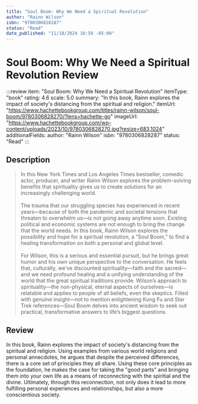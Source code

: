 ```yaml
---
title: "Soul Boom: Why We Need a Spiritual Revolution"
author: "Rainn Wilson"
isbn: "9780306828287"
status: "Read"
date_published: "11/18/2024 16:59 -05:00"
---
```


# Soul Boom: Why We Need a Spiritual Revolution Review

:::review
item: "Soul Boom: Why We Need a Spiritual Revolution"
itemType: "book"
rating: 4.6
scale: 5.0
summary: "In this book, Rainn explores the impact of society's distancing from the spiritual and religion."
itemUrl: "https://www.hachettebookgroup.com/titles/rainn-wilson/soul-boom/9780306828270/?lens=hachette-go"
imageUrl: "https://www.hachettebookgroup.com/wp-content/uploads/2023/10/9780306828270.jpg?resize=683,1024"
additionalFields:
  author: "Rainn Wilson"
  isbn: "9780306828287"
  status: "Read"
:::

## Description

> In this New York Times and Los Angeles Times bestseller, comedic actor, producer, and writer Rainn Wilson explores the problem-solving benefits that spirituality gives us to create solutions for an increasingly challenging world.  
> <br>
> The trauma that our struggling species has experienced in recent years—because of both the pandemic and societal tensions that threaten to overwhelm us—is not going away anytime soon. Existing political and economic systems are not enough to bring the change that the world needs. In this book, Rainn Wilson explores the possibility and hope for a spiritual revolution, a “Soul Boom,” to find a healing transformation on both a personal and global level.  
> <br>
> For Wilson, this is a serious and essential pursuit, but he brings great humor and his own unique perspective to the conversation. He feels that, culturally, we’ve discounted spirituality—faith and the sacred—and we need profound healing and a unifying understanding of the world that the great spiritual traditions provide. Wilson’s approach to spirituality—the non-physical, eternal aspects of ourselves—is relatable and applies to people of all beliefs, even the skeptics. Filled with genuine insight—not to mention enlightening Kung Fu and Star Trek references—Soul Boom delves into ancient wisdom to seek out practical, transformative answers to life’s biggest questions.

## Review

In this book, Rainn explores the impact of society's distancing from the spiritual and religion. Using examples from various world religions and personal annecdotes, he argues that despite the perceived differences, there is a core set of principles they all share. Using these core principles as the foundation, he makes the case for taking the "good parts" and bringing them into your own life as a means of reconnecting with the spiritial and the divine. Ultimately, through this reconnection, not only does it lead to more fulfilling personal experiences and relationships, but also a more conscientious society.
